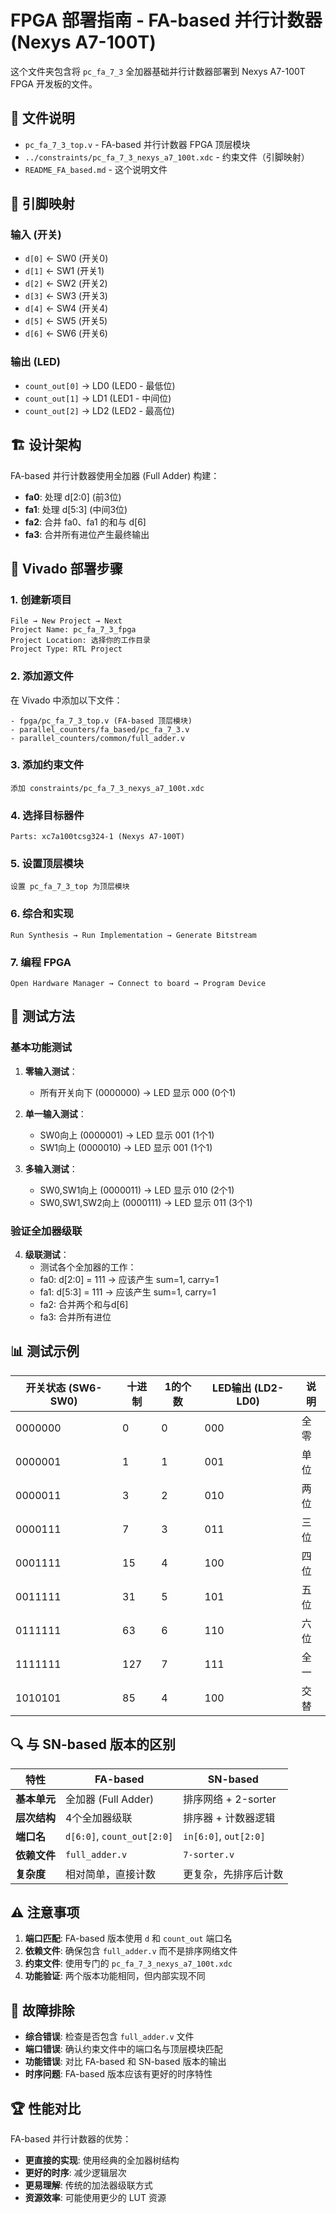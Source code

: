 # FPGA 部署指南 - FA-based 并行计数器 (Nexys A7-100T)

这个文件夹包含将 `pc_fa_7_3` 全加器基础并行计数器部署到 Nexys A7-100T FPGA 开发板的文件。

## 📁 文件说明

- `pc_fa_7_3_top.v` - FA-based 并行计数器 FPGA 顶层模块
- `../constraints/pc_fa_7_3_nexys_a7_100t.xdc` - 约束文件（引脚映射）
- `README_FA_based.md` - 这个说明文件

## 🔌 引脚映射

### 输入 (开关)
- `d[0]` ← SW0 (开关0)
- `d[1]` ← SW1 (开关1)  
- `d[2]` ← SW2 (开关2)
- `d[3]` ← SW3 (开关3)
- `d[4]` ← SW4 (开关4)
- `d[5]` ← SW5 (开关5)
- `d[6]` ← SW6 (开关6)

### 输出 (LED)
- `count_out[0]` → LD0 (LED0 - 最低位)
- `count_out[1]` → LD1 (LED1 - 中间位)
- `count_out[2]` → LD2 (LED2 - 最高位)

## 🏗️ 设计架构

FA-based 并行计数器使用全加器 (Full Adder) 构建：
- **fa0**: 处理 d[2:0] (前3位)
- **fa1**: 处理 d[5:3] (中间3位)  
- **fa2**: 合并 fa0、fa1 的和与 d[6]
- **fa3**: 合并所有进位产生最终输出

## 🚀 Vivado 部署步骤

### 1. 创建新项目
```
File → New Project → Next
Project Name: pc_fa_7_3_fpga
Project Location: 选择你的工作目录
Project Type: RTL Project
```

### 2. 添加源文件
在 Vivado 中添加以下文件：
```
- fpga/pc_fa_7_3_top.v (FA-based 顶层模块)
- parallel_counters/fa_based/pc_fa_7_3.v
- parallel_counters/common/full_adder.v
```

### 3. 添加约束文件
```
添加 constraints/pc_fa_7_3_nexys_a7_100t.xdc
```

### 4. 选择目标器件
```
Parts: xc7a100tcsg324-1 (Nexys A7-100T)
```

### 5. 设置顶层模块
```
设置 pc_fa_7_3_top 为顶层模块
```

### 6. 综合和实现
```
Run Synthesis → Run Implementation → Generate Bitstream
```

### 7. 编程 FPGA
```
Open Hardware Manager → Connect to board → Program Device
```

## 🧪 测试方法

### 基本功能测试
1. **零输入测试**：
   - 所有开关向下 (0000000) → LED 显示 000 (0个1)

2. **单一输入测试**：
   - SW0向上 (0000001) → LED 显示 001 (1个1)
   - SW1向上 (0000010) → LED 显示 001 (1个1)

3. **多输入测试**：
   - SW0,SW1向上 (0000011) → LED 显示 010 (2个1)
   - SW0,SW1,SW2向上 (0000111) → LED 显示 011 (3个1)

### 验证全加器级联
4. **级联测试**：
   - 测试各个全加器的工作：
   - fa0: d[2:0] = 111 → 应该产生 sum=1, carry=1
   - fa1: d[5:3] = 111 → 应该产生 sum=1, carry=1  
   - fa2: 合并两个和与d[6]
   - fa3: 合并所有进位

## 📊 测试示例

| 开关状态 (SW6-SW0) | 十进制 | 1的个数 | LED输出 (LD2-LD0) | 说明 |
|-------------------|-------|--------|-------------------|------|
| 0000000          | 0     | 0      | 000               | 全零 |
| 0000001          | 1     | 1      | 001               | 单位 |
| 0000011          | 3     | 2      | 010               | 两位 |
| 0000111          | 7     | 3      | 011               | 三位 |
| 0001111          | 15    | 4      | 100               | 四位 |
| 0011111          | 31    | 5      | 101               | 五位 |
| 0111111          | 63    | 6      | 110               | 六位 |
| 1111111          | 127   | 7      | 111               | 全一 |
| 1010101          | 85    | 4      | 100               | 交替 |

## 🔍 与 SN-based 版本的区别

| 特性 | FA-based | SN-based |
|------|----------|----------|
| **基本单元** | 全加器 (Full Adder) | 排序网络 + 2-sorter |
| **层次结构** | 4个全加器级联 | 排序器 + 计数器逻辑 |
| **端口名** | `d[6:0]`, `count_out[2:0]` | `in[6:0]`, `out[2:0]` |
| **依赖文件** | `full_adder.v` | `7-sorter.v` |
| **复杂度** | 相对简单，直接计数 | 更复杂，先排序后计数 |

## ⚠️ 注意事项

1. **端口匹配**: FA-based 版本使用 `d` 和 `count_out` 端口名
2. **依赖文件**: 确保包含 `full_adder.v` 而不是排序网络文件
3. **约束文件**: 使用专门的 `pc_fa_7_3_nexys_a7_100t.xdc`
4. **功能验证**: 两个版本功能相同，但内部实现不同

## 🔧 故障排除

- **综合错误**: 检查是否包含 `full_adder.v` 文件
- **端口错误**: 确认约束文件中的端口名与顶层模块匹配
- **功能错误**: 对比 FA-based 和 SN-based 版本的输出
- **时序问题**: FA-based 版本应该有更好的时序特性

## 🏆 性能对比

FA-based 并行计数器的优势：
- **更直接的实现**: 使用经典的全加器树结构
- **更好的时序**: 减少逻辑层次
- **更易理解**: 传统的加法器级联方式
- **资源效率**: 可能使用更少的 LUT 资源 